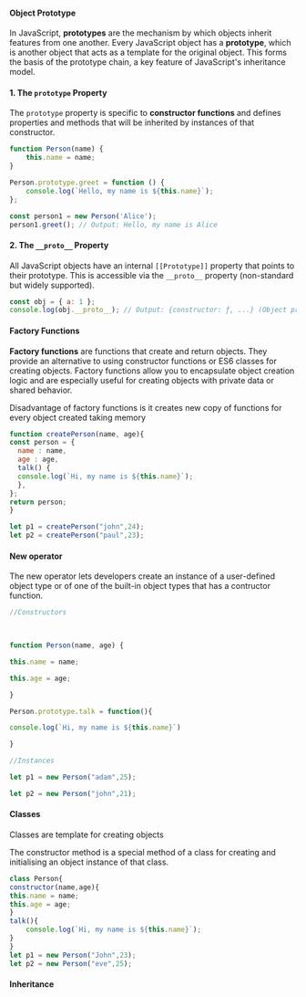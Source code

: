 #### Object Prototype

In JavaScript, **prototypes** are the mechanism by which objects inherit features from one another. Every JavaScript object has a **prototype**, which is another object that acts as a template for the original object. This forms the basis of the prototype chain, a key feature of JavaScript's inheritance model.

#### **1. The `prototype` Property**

The `prototype` property is specific to **constructor functions** and defines properties and methods that will be inherited by instances of that constructor.

```javascript
function Person(name) {
    this.name = name;
}

Person.prototype.greet = function () {
    console.log(`Hello, my name is ${this.name}`);
};

const person1 = new Person('Alice');
person1.greet(); // Output: Hello, my name is Alice

```

#### **2. The `__proto__` Property**

All JavaScript objects have an internal `[[Prototype]]` property that points to their prototype. This is accessible via the `__proto__` property (non-standard but widely supported).

```Javascript
const obj = { a: 1 };
console.log(obj.__proto__); // Output: {constructor: ƒ, ...} (Object prototype)

```

#### Factory Functions

**Factory functions** are functions that create and return objects. They provide an alternative to using constructor functions or ES6 classes for creating objects. Factory functions allow you to encapsulate object creation logic and are especially useful for creating objects with private data or shared behavior.

Disadvantage of factory functions is it creates new copy of functions for every object created taking memory

```Javascript
function createPerson(name, age){
const person = {
  name : name,
  age : age,
  talk() {
  console.log(`Hi, my name is ${this.name}`);
  },
};
return person;
}

let p1 = createPerson("john",24); 
let p2 = createPerson("paul",23);
```

#### New operator

The new operator lets developers create an instance of a user-defined object type or of one of the built-in object types that has a contructor function.


```javascript
//Constructors

  

function Person(name, age) {

this.name = name;

this.age = age;

}

Person.prototype.talk = function(){

console.log(`Hi, my name is ${this.name}`)

}

//Instances

let p1 = new Person("adam",25);

let p2 = new Person("john",21);
```

#### Classes

Classes are template for creating objects

The constructor method is a special method of a class for creating and initialising an object instance of that class.

```javascript
class Person{
constructor(name,age){
this.name = name;
this.age = age;
}
talk(){
	console.log(`Hi, my name is ${this.name}`);
}
}
let p1 = new Person("John",23);
let p2 = new Person("eve",25);
```

#### Inheritance
